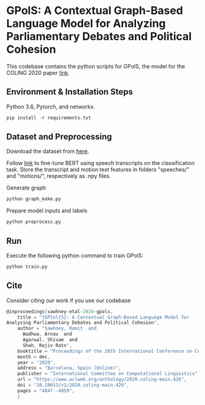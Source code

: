 # GPolS: A Contextual Graph-Based Language Model for Analyzing Parliamentary Debates and Political Cohesion

This codebase contains the python scripts for GPolS, the model for the COLING 2020 paper [link](https://www.aclweb.org/anthology/2020.coling-main.426.pdf).

## Environment & Installation Steps
Python 3.6, Pytorch, and networkx.


```python
pip install -r requirements.txt
```

## Dataset and Preprocessing 

Download the dataset from [here](https://data.mendeley.com/datasets/czjfwgs9tm/2). 

Follow [link](https://huggingface.co/transformers/training.html) to fine-tune BERT using speech transcripts on the classification task. Store the transcript and motion text features in folders "speeches/" and "motions/", respectively as .npy files.


Generate graph

```python
python graph_make.py
```

Prepare model inputs and labels
```python
python preprocess.py
```

## Run

Execute the following python command to train GPolS: 
```python
python train.py
```

## Cite
Consider citing our work if you use our codebase

```c
@inproceedings{sawhney-etal-2020-gpols,
    title = "{GP}ol{S}: A Contextual Graph-Based Language Model for 
Analyzing Parliamentary Debates and Political Cohesion",
    author = "Sawhney, Ramit  and
      Wadhwa, Arnav  and
      Agarwal, Shivam  and
      Shah, Rajiv Ratn",
    booktitle = "Proceedings of the 28th International Conference on Computational Linguistics",
    month = dec,
    year = "2020",
    address = "Barcelona, Spain (Online)",
    publisher = "International Committee on Computational Linguistics",
    url = "https://www.aclweb.org/anthology/2020.coling-main.426",
    doi = "10.18653/v1/2020.coling-main.426",
    pages = "4847--4859",
    }
```

